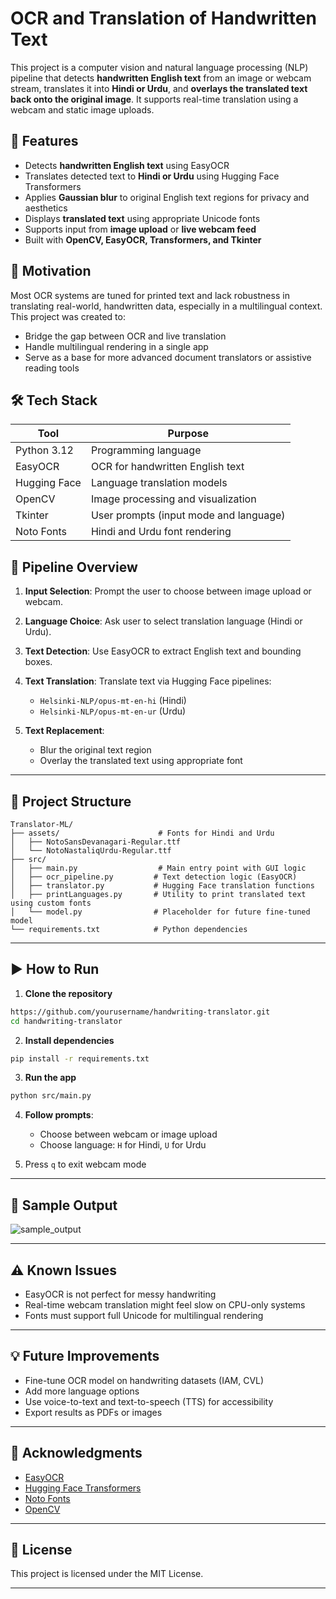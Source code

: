 # OCR and Translation of Handwritten Text

This project is a computer vision and natural language processing (NLP) pipeline that detects **handwritten English text** from an image or webcam stream, translates it into **Hindi or Urdu**, and **overlays the translated text back onto the original image**. It supports real-time translation using a webcam and static image uploads.


## 📌 Features

* Detects **handwritten English text** using EasyOCR
* Translates detected text to **Hindi or Urdu** using Hugging Face Transformers
* Applies **Gaussian blur** to original English text regions for privacy and aesthetics
* Displays **translated text** using appropriate Unicode fonts
* Supports input from **image upload** or **live webcam feed**
* Built with **OpenCV, EasyOCR, Transformers, and Tkinter**


## 🧠 Motivation

Most OCR systems are tuned for printed text and lack robustness in translating real-world, handwritten data, especially in a multilingual context. This project was created to:

* Bridge the gap between OCR and live translation
* Handle multilingual rendering in a single app
* Serve as a base for more advanced document translators or assistive reading tools


## 🛠️ Tech Stack

| Tool         | Purpose                                |
| ------------ | -------------------------------------- |
| Python 3.12  | Programming language                   |
| EasyOCR      | OCR for handwritten English text       |
| Hugging Face | Language translation models            |
| OpenCV       | Image processing and visualization     |
| Tkinter      | User prompts (input mode and language) |
| Noto Fonts   | Hindi and Urdu font rendering          |


## 🔄 Pipeline Overview

1. **Input Selection**: Prompt the user to choose between image upload or webcam.
2. **Language Choice**: Ask user to select translation language (Hindi or Urdu).
3. **Text Detection**: Use EasyOCR to extract English text and bounding boxes.
4. **Text Translation**: Translate text via Hugging Face pipelines:

   * `Helsinki-NLP/opus-mt-en-hi` (Hindi)
   * `Helsinki-NLP/opus-mt-en-ur` (Urdu)
5. **Text Replacement**:

   * Blur the original text region
   * Overlay the translated text using appropriate font

---

## 📁 Project Structure

```
Translator-ML/
├── assets/                      # Fonts for Hindi and Urdu
│   ├── NotoSansDevanagari-Regular.ttf
│   └── NotoNastaliqUrdu-Regular.ttf
├── src/
│   ├── main.py                  # Main entry point with GUI logic
│   ├── ocr_pipeline.py         # Text detection logic (EasyOCR)
│   ├── translator.py           # Hugging Face translation functions
│   ├── printLanguages.py       # Utility to print translated text using custom fonts
│   └── model.py                # Placeholder for future fine-tuned model
└── requirements.txt            # Python dependencies
```

---

## ▶️ How to Run

1. **Clone the repository**

```bash
https://github.com/yourusername/handwriting-translator.git
cd handwriting-translator
```

2. **Install dependencies**

```bash
pip install -r requirements.txt
```

3. **Run the app**

```bash
python src/main.py
```

4. **Follow prompts**:

   * Choose between webcam or image upload
   * Choose language: `H` for Hindi, `U` for Urdu

5. Press `q` to exit webcam mode

---

## 📝 Sample Output

![sample\_output](assets/sample_output.jpg)

---

## ⚠️ Known Issues

* EasyOCR is not perfect for messy handwriting
* Real-time webcam translation might feel slow on CPU-only systems
* Fonts must support full Unicode for multilingual rendering

---

## 💡 Future Improvements

* Fine-tune OCR model on handwriting datasets (IAM, CVL)
* Add more language options
* Use voice-to-text and text-to-speech (TTS) for accessibility
* Export results as PDFs or images

---

## 🙏 Acknowledgments

* [EasyOCR](https://github.com/JaidedAI/EasyOCR)
* [Hugging Face Transformers](https://huggingface.co/models)
* [Noto Fonts](https://www.google.com/get/noto/)
* [OpenCV](https://opencv.org/)

---

## 📃 License

This project is licensed under the MIT License.

---

